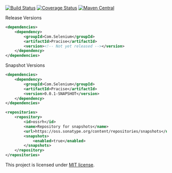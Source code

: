 [![Build Status](https://travis-ci.org/RutledgePaulV/Pracise.svg?branch=develop)](https://travis-ci.org/RutledgePaulV/Pracise)
[![Coverage Status](https://coveralls.io/repos/github/RutledgePaulV/Pracise/badge.svg?branch=develop)](https://coveralls.io/github/RutledgePaulV/Pracise?branch=develop)
[![Maven Central](https://maven-badges.herokuapp.com/maven-central/com.github.rutledgepaulv/Pracise/badge.svg)](https://maven-badges.herokuapp.com/maven-central/com.github.rutledgepaulv/Pracise)





Release Versions
```xml
<dependencies>
    <dependency>
        <groupId>Com.Selenium</groupId>
        <artifactId>Pracise</artifactId>
        <version><!-- Not yet released --></version>
    </dependency>
</dependencies>
```

Snapshot Versions
```xml
<dependencies>
    <dependency>
        <groupId>Com.Selenium</groupId>
        <artifactId>Pracise</artifactId>
        <version>0.0.1-SNAPSHOT</version>
    </dependency>
</dependencies>

<repositories>
    <repository>
        <id>ossrh</id>
        <name>Repository for snapshots</name>
        <url>https://oss.sonatype.org/content/repositories/snapshots</url>
        <snapshots>
            <enabled>true</enabled>
        </snapshots>
    </repository>
</repositories>
```


This project is licensed under [MIT license](http://opensource.org/licenses/MIT).
